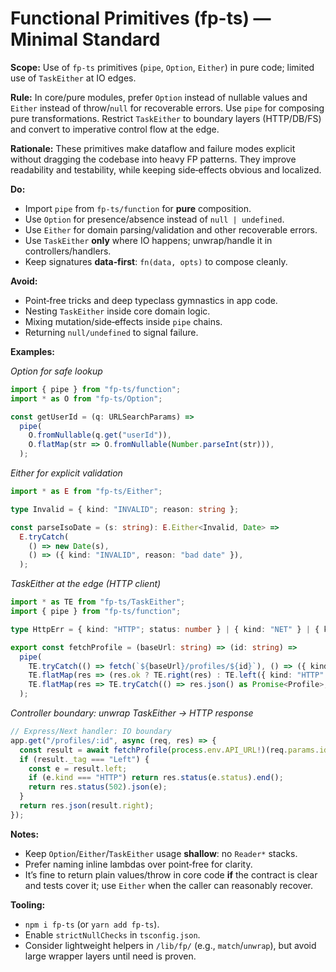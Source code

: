 # Functional Primitives (fp-ts) — Minimal Standard

**Scope:** Use of `fp-ts` primitives (`pipe`, `Option`, `Either`) in pure code; limited use of `TaskEither` at IO edges.

**Rule:** In core/pure modules, prefer `Option` instead of nullable values and `Either` instead of throw/`null` for recoverable errors. Use `pipe` for composing pure transformations. Restrict `TaskEither` to boundary layers (HTTP/DB/FS) and convert to imperative control flow at the edge.

**Rationale:**
These primitives make dataflow and failure modes explicit without dragging the codebase into heavy FP patterns. They improve readability and testability, while keeping side‑effects obvious and localized.

**Do:**

* Import `pipe` from `fp-ts/function` for **pure** composition.
* Use `Option` for presence/absence instead of `null | undefined`.
* Use `Either` for domain parsing/validation and other recoverable errors.
* Use `TaskEither` **only** where IO happens; unwrap/handle it in controllers/handlers.
* Keep signatures **data‑first**: `fn(data, opts)` to compose cleanly.

**Avoid:**

* Point‑free tricks and deep typeclass gymnastics in app code.
* Nesting `TaskEither` inside core domain logic.
* Mixing mutation/side‑effects inside `pipe` chains.
* Returning `null/undefined` to signal failure.

**Examples:**

*Option for safe lookup*

```ts
import { pipe } from "fp-ts/function";
import * as O from "fp-ts/Option";

const getUserId = (q: URLSearchParams) =>
  pipe(
    O.fromNullable(q.get("userId")),
    O.flatMap(str => O.fromNullable(Number.parseInt(str))),
  );
```

*Either for explicit validation*

```ts
import * as E from "fp-ts/Either";

type Invalid = { kind: "INVALID"; reason: string };

const parseIsoDate = (s: string): E.Either<Invalid, Date> =>
  E.tryCatch(
    () => new Date(s),
    () => ({ kind: "INVALID", reason: "bad date" }),
  );
```

*TaskEither at the edge (HTTP client)*

```ts
import * as TE from "fp-ts/TaskEither";
import { pipe } from "fp-ts/function";

type HttpErr = { kind: "HTTP"; status: number } | { kind: "NET" } | { kind: "JSON" };

export const fetchProfile = (baseUrl: string) => (id: string) =>
  pipe(
    TE.tryCatch(() => fetch(`${baseUrl}/profiles/${id}`), () => ({ kind: "NET" as const })),
    TE.flatMap(res => (res.ok ? TE.right(res) : TE.left({ kind: "HTTP" as const, status: res.status })) ),
    TE.flatMap(res => TE.tryCatch(() => res.json() as Promise<Profile>, () => ({ kind: "JSON" as const })))
  );
```

*Controller boundary: unwrap TaskEither → HTTP response*

```ts
// Express/Next handler: IO boundary
app.get("/profiles/:id", async (req, res) => {
  const result = await fetchProfile(process.env.API_URL!)(req.params.id)();
  if (result._tag === "Left") {
    const e = result.left;
    if (e.kind === "HTTP") return res.status(e.status).end();
    return res.status(502).json(e);
  }
  return res.json(result.right);
});
```

**Notes:**

* Keep `Option`/`Either`/`TaskEither` usage **shallow**: no `Reader*` stacks.
* Prefer naming inline lambdas over point‑free for clarity.
* It’s fine to return plain values/throw in core code **if** the contract is clear and tests cover it; use `Either` when the caller can reasonably recover.

**Tooling:**

* `npm i fp-ts` (or `yarn add fp-ts`).
* Enable `strictNullChecks` in `tsconfig.json`.
* Consider lightweight helpers in `/lib/fp/` (e.g., `match`/`unwrap`), but avoid large wrapper layers until need is proven.
